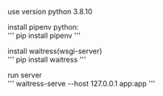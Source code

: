 use version python 3.8.10

install pipenv python:  
'''
pip install pipenv
'''

install waitress(wsgi-server)  
'''
pip install waitress
'''

run server  
'''
waitress-serve --host 127.0.0.1 app:app
'''

